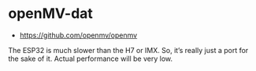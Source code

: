 
# openMV-dat

- https://github.com/openmv/openmv

The ESP32 is much slower than the H7 or IMX. So, it’s really just a port for the sake of it. Actual performance will be very low.